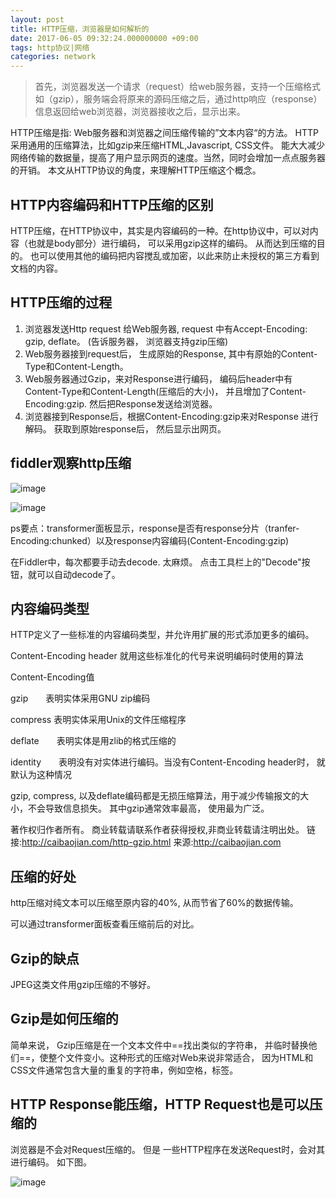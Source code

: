 ```yaml
---
layout: post
title: HTTP压缩，浏览器是如何解析的
date: 2017-06-05 09:32:24.000000000 +09:00
tags: http协议|网络
categories: network
---
```


> 首先，浏览器发送一个请求（request）给web服务器，支持一个压缩格式如（gzip），服务端会将原来的源码压缩之后，通过http响应（response）信息返回给web浏览器，浏览器接收之后，显示出来。


HTTP压缩是指: Web服务器和浏览器之间压缩传输的”文本内容“的方法。 HTTP采用通用的压缩算法，比如gzip来压缩HTML,Javascript, CSS文件。 能大大减少网络传输的数据量，提高了用户显示网页的速度。当然，同时会增加一点点服务器的开销。 本文从HTTP协议的角度，来理解HTTP压缩这个概念。


## HTTP内容编码和HTTP压缩的区别

HTTP压缩，在HTTP协议中，其实是内容编码的一种。在http协议中，可以对内容（也就是body部分）进行编码， 可以采用gzip这样的编码。 从而达到压缩的目的。 也可以使用其他的编码把内容搅乱或加密，以此来防止未授权的第三方看到文档的内容。


## HTTP压缩的过程

1. 浏览器发送Http request 给Web服务器,  request 中有Accept-Encoding: gzip, deflate。 (告诉服务器， 浏览器支持gzip压缩)
2.  Web服务器接到request后， 生成原始的Response, 其中有原始的Content-Type和Content-Length。
3.  Web服务器通过Gzip，来对Response进行编码， 编码后header中有Content-Type和Content-Length(压缩后的大小)， 并且增加了Content-Encoding:gzip.  然后把Response发送给浏览器。
4.  浏览器接到Response后，根据Content-Encoding:gzip来对Response 进行解码。 获取到原始response后， 然后显示出网页。


## fiddler观察http压缩

![image](http://note.youdao.com/yws/public/resource/33500000a963563a48b160b89833c58b/xmlnote/CFF93396A37E4E7088BCE50EB06AB9E4/3745)

![image](http://note.youdao.com/yws/public/resource/33500000a963563a48b160b89833c58b/xmlnote/C03D61C2E35F467EB013F6EBCB6B0627/3748)

ps要点：transformer面板显示，response是否有response分片（tranfer-Encoding:chunked）以及response内容编码(Content-Encoding:gzip)


在Fiddler中，每次都要手动去decode. 太麻烦。  点击工具栏上的"Decode"按钮，就可以自动decode了。
 

## 内容编码类型

HTTP定义了一些标准的内容编码类型，并允许用扩展的形式添加更多的编码。

Content-Encoding header 就用这些标准化的代号来说明编码时使用的算法

Content-Encoding值

gzip　　表明实体采用GNU zip编码

compress 表明实体采用Unix的文件压缩程序

deflate　　表明实体是用zlib的格式压缩的

identity　　表明没有对实体进行编码。当没有Content-Encoding header时， 就默认为这种情况

gzip, compress, 以及deflate编码都是无损压缩算法，用于减少传输报文的大小，不会导致信息损失。 其中gzip通常效率最高， 使用最为广泛。


著作权归作者所有。
商业转载请联系作者获得授权,非商业转载请注明出处。
链接:http://caibaojian.com/http-gzip.html
来源:http://caibaojian.com

## 压缩的好处

http压缩对纯文本可以压缩至原内容的40%, 从而节省了60%的数据传输。

可以通过transformer面板查看压缩前后的对比。


## Gzip的缺点
JPEG这类文件用gzip压缩的不够好。


## Gzip是如何压缩的
简单来说， Gzip压缩是在一个文本文件中==找出类似的字符串， 并临时替换他们==，使整个文件变小。这种形式的压缩对Web来说非常适合， 因为HTML和CSS文件通常包含大量的重复的字符串，例如空格，标签。


## HTTP Response能压缩，HTTP Request也是可以压缩的

浏览器是不会对Request压缩的。 但是 一些HTTP程序在发送Request时，会对其进行编码。 如下图。


![image](http://note.youdao.com/yws/public/resource/33500000a963563a48b160b89833c58b/xmlnote/ED4825395CF54AC7A99068497B2CC32E/3782)